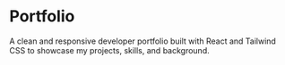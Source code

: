 # Portfolio
A clean and responsive developer portfolio built with React and Tailwind CSS to showcase my projects, skills, and background.
